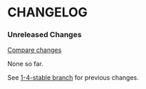 # CHANGELOG

### Unreleased Changes

[Compare changes](https://github.com/codevise/pageflow-parent-page-box/compare/1-4-stable...master)

None so far.

See
[1-4-stable branch](https://github.com/codevise/pageflow-parent-page-box/blob/1-4-stable/CHANGELOG.md)
for previous changes.
